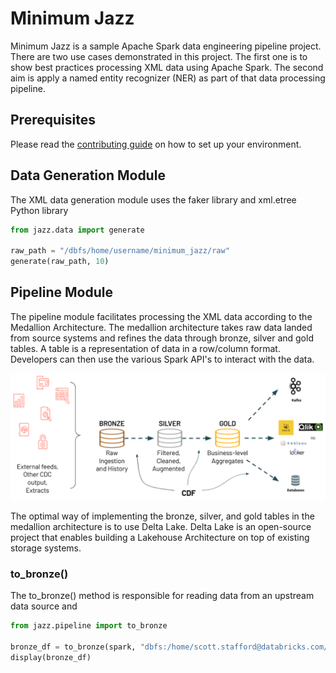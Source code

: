 # Minimum Jazz

Minimum Jazz is a sample Apache Spark data engineering pipeline project.  There are two use cases demonstrated in this project.  The first one is to show best practices processing XML data using Apache Spark.  The second aim is apply a named entity recognizer (NER) as part of that data processing pipeline.  

## Prerequisites

Please read the [contributing guide](CONTRIBUTING.md) on how to set up your environment. 

## Data Generation Module

The XML data generation module uses the faker library and xml.etree Python library

```python
from jazz.data import generate

raw_path = "/dbfs/home/username/minimum_jazz/raw"
generate(raw_path, 10)
```
## Pipeline Module

The pipeline module facilitates processing the XML data according to the Medallion Architecture.  The medallion architecture takes raw data landed from source systems and refines the data through bronze, silver and gold tables. A table is a representation of data in a row/column format.  Developers can then use the various Spark API's to interact with the data. 

![Medallion Architecture](medallion.png)

The optimal way of implementing the bronze, silver, and gold tables in the medallion architecture is to use Delta Lake.  Delta Lake is an open-source project that enables building a Lakehouse Architecture on top of existing storage systems.  
### to_bronze()

The to_bronze() method is responsible for reading data from an upstream data source and 

```python
from jazz.pipeline import to_bronze

bronze_df = to_bronze(spark, "dbfs:/home/scott.stafford@databricks.com/minimum_jazz/raw")
display(bronze_df)
```





